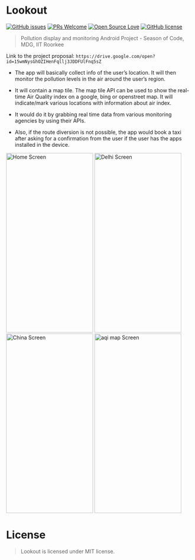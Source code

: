 # Lookout
[![GitHub issues](https://img.shields.io/github/issues/CapTen101/Lookout-AQI-app)](https://github.com/CapTen101/Lookout-AQI-app/issues)
[![PRs Welcome](https://img.shields.io/badge/PRs-welcome-brightgreen.svg?style=flat-square)](https://github.com/CapTen101/Lookout-AQI-app/pulls)
[![Open Source Love](https://badges.frapsoft.com/os/v1/open-source.png?v=103)](https://github.com/CapTen101/GoGreenGoogle/)
[![GitHub license](https://img.shields.io/github/license/Naereen/StrapDown.js.svg)](https://github.com/CapTen101/Lookout-AQI-app/blob/master/LICENSE)
> Pollution display and monitoring Android Project - Season of Code, MDG, IIT Roorkee

Link to the project proposal: `https://drive.google.com/open?id=15wmNysGhOZIHenFqllj3JDDFUlFnq5sZ`

* The app will basically collect info of the user’s location. It will then monitor the pollution levels in the air around the user’s region.

* It will contain a map tile. The map tile API can be used to show the real-time Air Quality
index on a google, bing or openstreet map. It will indicate/mark various locations with
information about air index.

* It would do it by grabbing real time data from various monitoring agencies by using their
APIs.

* Also, if the route diversion is not possible, the app would book a taxi after asking for
a confirmation from the user if the user has the apps installed in the device.

<img src="https://img.techpowerup.org/200319/home.jpg" alt="Home Screen" width="235" height="485"/>   <img src="https://img.techpowerup.org/200319/delhi.jpg" alt="Delhi Screen" width="235" height="485"/>   <img src="https://img.techpowerup.org/200319/china.jpg" alt="China Screen" width="235" height="485"/>   <img src="https://img.techpowerup.org/200319/aqi-map.jpg" alt="aqi map Screen" width="235" height="485"/>


# License
> Lookout is licensed under MIT license.
